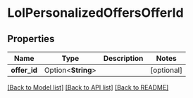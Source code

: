 # LolPersonalizedOffersOfferId

## Properties

Name | Type | Description | Notes
------------ | ------------- | ------------- | -------------
**offer_id** | Option<**String**> |  | [optional]

[[Back to Model list]](../README.md#documentation-for-models) [[Back to API list]](../README.md#documentation-for-api-endpoints) [[Back to README]](../README.md)


